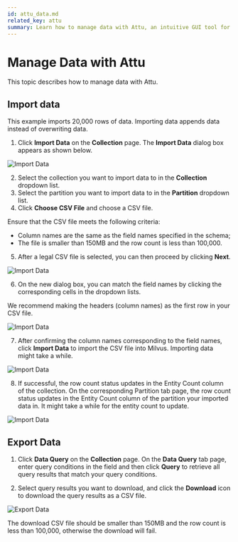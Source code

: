 ```yaml
---
id: attu_data.md
related_key: attu
summary: Learn how to manage data with Attu, an intuitive GUI tool for Milvus.
---
```


# Manage Data with Attu

This topic describes how to manage data with Attu.

## Import data

This example imports 20,000 rows of data. Importing data appends data instead of overwriting data.

1. Click **Import Data** on the **Collection** page. The **Import Data** dialog box appears as shown below.

![Import Data](../../../../assets/attu/insight_data1.png "The Import Data dialogue box.")

2. Select the collection you want to import data to in the **Collection** dropdown list.
3. Select the partition you want to import data to in the **Partition** dropdown list.
4. Click **Choose CSV File** and choose a CSV file.

<div class="alert note"> Ensure that the CSV file meets the following criteria:
<ul>
<li>Column names are the same as the field names specified in the schema;</li>
<li>The file is smaller than 150MB and the row count is less than 100,000.</li>
</ul>
</div>

5. After a legal CSV file is selected, you can then proceed by clicking **Next**.

![Import Data](../../../../assets/attu/insight_data2.png "Click Next.")

6. On the new dialog box, you can match the field names by clicking the corresponding cells in the dropdown lists.

<div class="alert note">
We recommend making the headers (column names) as the first row in your CSV file.
</div>

![Import Data](../../../../assets/attu/insight_data3.png "Match the field names.")

7. After confirming the column names corresponding to the field names, click **Import Data** to import the CSV file into Milvus. Importing data might take a while.

![Import Data](../../../../assets/attu/insight_data4.png "Import Data.")

8. If successful, the row count status updates in the Entity Count column of the collection. On the corresponding Partition tab page, the row count status updates in the Entity Count column of the partition your imported data in. It might take a while for the entity count to update.

![Import Data](../../../../assets/attu/insight_data5.png "Data import is successful.")

## Export Data

1. Click **Data Query** on the **Collection** page. On the **Data Query** tab page, enter query conditions in the field and then click **Query** to retrieve all query results that match your query conditions.

2. Select query results you want to download, and click the **Download** icon to download the query results as a CSV file.

![Export Data](../../../../assets/attu/insight_data6.png "Click the Download icon.")

<div class="alert note">
The download CSV file should be smaller than 150MB and the row count is less than 100,000, otherwise the download will fail.
</div>
